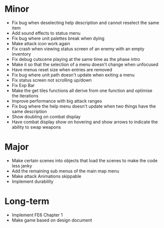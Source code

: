 # Minor
* Fix bug when deselecting help description and cannot reselect the same item
* Add sound effects to status menu
* Fix bug where unit palettes break when dying
* Make attack icon work again
* Fix crash when viewing status screen of an enemy with an empty inventory
* Fix debug cutscene playing at the same time as the phase intro
* Make it so that the selection of a menu doesn't change when unfocused
* Have menus reset size when entries are removed
* Fix bug where unit path doesn't update when exiting a menu
* Fix status screen not scrolling up/down
* Fix Exp Bar
* Make the get tiles functions all derive from one function and optimise the iterations
* Improve performance with big attack ranges
* Fix bug where the help menu doesn't update when two things have the same description
* Show doubling on combat display
* Have combat display show on hovering and show arrows to indicate the ability to swap weapons

# Major
* Make certain scenes into objects that load the scenes to make the code less janky
* Add the remaining sub menus of the main map menu
* Make attack Animations skippable
* Implement durability

# Long-term
* Implement FE6 Chapter 1
* Make game based on design document
